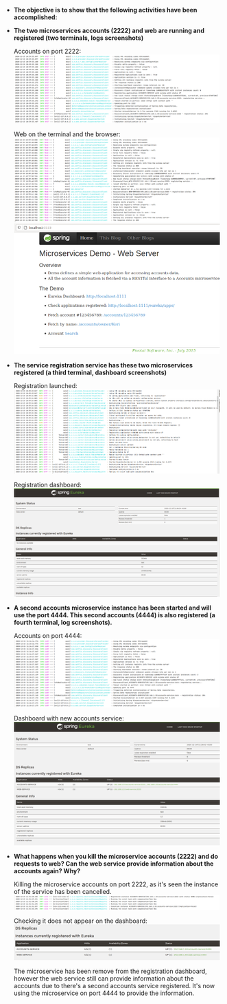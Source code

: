 
* **The objective is to show that the following activities have been accomplished:**

* **The two microservices accounts (2222) and web are running and registered (two terminals, logs screenshots)**
    
    Accounts on port 2222:
      ![account2222](images/account2222.png)
      
    Web on the terminal and the browser:
        ![web](images/web3333.png)
        ![web_dasboard](images/web_dashboard.png)
        
      

* **The service registration service has these two microservices registered (a third terminal, dashboard screenshots)**
    
    Registration launched:
      ![registration](images/registration1111.png)
      
    Registration dashboard:
      ![dashboard_registration](images/dashboard_registration.png)

* **A second accounts microservice instance has been started and will use the port 4444. This second accounts (4444) is also registered (a fourth terminal, log screenshots).**
    
    Accounts on port 4444:
      ![account4444](images/account4444.png)
      
    Dashboard with new accounts service:
      ![registration_2services](images/registration_2services.png)

* **What happens when you kill the microservice accounts (2222) and do requests to web? Can the web service provide information about the accounts again? Why?**
    
    Killing the microservice accounts on port 2222, as it's seen the instance of the service has been cancelled.
    ![killingAccount2222](images/kill2222.png)
    
    Checking it does not appear on the dashboard:
    ![dashboardjust4444](images/just4444.png)
    
   The microservice has been remove from the registration dashboard, however the web service still can provide information about the accounts due to there's a second
   accounts service registered. It's now using the microservice on port 4444 to provide the information.
   